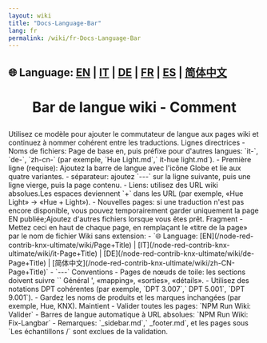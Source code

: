 ```yaml
---
layout: wiki
title: "Docs-Language-Bar"
lang: fr
permalink: /wiki/fr-Docs-Language-Bar
---
```

🌐 Language: [EN](https://supergiovane.github.io/node-red-contrib-knx-ultimate/wiki/Docs-Language-Bar) | [IT](https://supergiovane.github.io/node-red-contrib-knx-ultimate/wiki/it-Docs-Language-Bar) | [DE](https://supergiovane.github.io/node-red-contrib-knx-ultimate/wiki/de-Docs-Language-Bar) | [FR](https://supergiovane.github.io/node-red-contrib-knx-ultimate/wiki/fr-Docs-Language-Bar) | [ES](https://supergiovane.github.io/node-red-contrib-knx-ultimate/wiki/es-Docs-Language-Bar) | [简体中文](https://supergiovane.github.io/node-red-contrib-knx-ultimate/wiki/zh-CN-Docs-Language-Bar)
---
<h1> <p align = 'Center'> Bar de langue wiki - Comment </p> </h1>
Utilisez ce modèle pour ajouter le commutateur de langue aux pages wiki et continuez à nommer cohérent entre les traductions.
Lignes directrices
- Noms de fichiers: Page de base en, puis préfixe pour d'autres langues: `it-`, `de-`, `zh-cn-` (par exemple, `Hue Light.md`,` it-hue light.md`).
- Première ligne (requise): Ajoutez la barre de langue avec l'icône Globe et lie aux quatre variantes.
- séparateur: ajoutez `---` sur la ligne suivante, puis une ligne vierge, puis la page contenu.
- Liens: utilisez des URL wiki absolues.Les espaces deviennent `+` dans les URL (par exemple, «Hue Light» → «Hue + Light»).
- Nouvelles pages: si une traduction n'est pas encore disponible, vous pouvez temporairement garder uniquement la page EN publiée;Ajoutez d'autres fichiers lorsque vous êtes prêt.
Fragment
- Mettez ceci en haut de chaque page, en remplaçant le «titre de la page» par le nom de fichier Wiki sans extension:
- `🌐 Language: [EN](/node-red-contrib-knx-ultimate/wiki/Page+Title) | [IT](/node-red-contrib-knx-ultimate/wiki/it-Page+Title) | [DE](/node-red-contrib-knx-ultimate/wiki/de-Page+Title) | [简体中文](/node-red-contrib-knx-ultimate/wiki/zh-CN-Page+Title)`
- `---`
Conventions
- Pages de nœuds de toile: les sections doivent suivre `` Général ', «mapping», «sorties», «détails».
- Utilisez des notations DPT cohérentes (par exemple, `DPT 3.007`,` DPT 5.001`, `DPT 9.001`).
- Gardez les noms de produits et les marques inchangées (par exemple, Hue, KNX).
Maintient
- Valider toutes les pages: `NPM Run Wiki: Valider`
- Barres de langue automatique à URL absolues: `NPM Run Wiki: Fix-Langbar`
- Remarques: `_sidebar.md`,` _footer.md`, et les pages sous `Les échantillons /` sont exclues de la validation.
